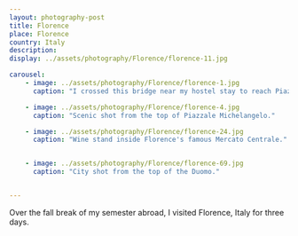 ```yaml
---
layout: photography-post
title: Florence
place: Florence
country: Italy
description:
display: ../assets/photography/Florence/florence-11.jpg

carousel:
    - image: ../assets/photography/Florence/florence-1.jpg
      caption: "I crossed this bridge near my hostel stay to reach Piazzale Michelangelo."

    - image: ../assets/photography/Florence/florence-4.jpg
      caption: "Scenic shot from the top of Piazzale Michelangelo."

    - image: ../assets/photography/Florence/florence-24.jpg
      caption: "Wine stand inside Florence's famous Mercato Centrale."


    - image: ../assets/photography/Florence/florence-69.jpg
      caption: "City shot from the top of the Duomo."


---
```


Over the fall break of my semester abroad, I visited Florence, Italy for three days. 